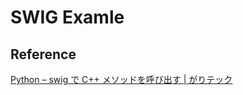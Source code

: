 # SWIG Examle

## Reference

[Python – swig で C++ メソッドを呼び出す | がりテック](https://tech.garilog.com/python-swig/)
